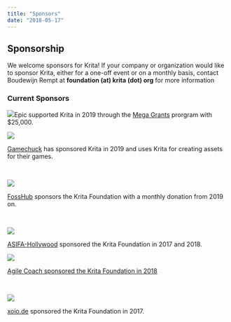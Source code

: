 ```yaml
---
title: "Sponsors"
date: "2018-05-17"
---
```


## Sponsorship

We welcome sponsors for Krita! If your company or organization would like to sponsor Krita, either for a one-off event or on a monthly basis, contact Boudewijn Rempt at **foundation (at) krita (dot) org** for more information

### Current Sponsors

[![](../images/EpicMegaGrants_Badge_Dark320_reoLLjw.png)](https://www.unrealengine.com/en-US/megagrants)Epic supported Krita in 2019 through the [Mega Grants](https://www.unrealengine.com/en-US/megagrants) prorgram with $25,000.

[![](../images/gamechuck-logo.png)](https://game-chuck.com/)

[Gamechuck](https://game-chuck.com/) has sponsored Krita in 2019 and uses Krita for creating assets for their games.

 

[![](../images/FOSSHUB_logo.png)](https://krita.org/wp-content/uploads/2019/05/FOSSHUB_logo.png)

[FossHub](https://www.fosshub.com/Krita.html) sponsors the Krita Foundation with a monthly donation from 2019 on.

 

[![](../images/asifa-logo-2018.png)](http://www.asifa-hollywood.org/)

[ASIFA-Hollywood](http://www.asifa-hollywood.org/) sponsored the Krita Foundation in 2017 and 2018.

[![](../images/agile_coach.jpg)](https://krita.org/wp-content/uploads/2019/05/FOSSHUB_logo.png)

[Agile Coach sponsored the Krita Foundation in 2018](https://agile.coach)

 

[![](../images/xoio_logo.png)](http://xoio.de)

[xoio.de](http://xoio.de) sponsored the Krita Foundation in 2017.
